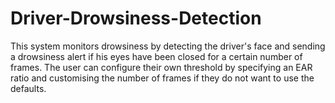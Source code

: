 # Driver-Drowsiness-Detection
This system monitors drowsiness by detecting the driver's face and sending a drowsiness alert if his eyes have been closed for a certain number of frames. The user can configure their own threshold by specifying an EAR ratio and customising the number of frames if they do not want to use the defaults.
